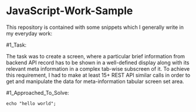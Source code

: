 # JavaScript-Work-Sample

This repository is contained with some snippets which I generally write in my everyday work:

#1_Task:

The task was to create a screen, where a particular brief information from backend API record has to be shown in a well-defined display along with its relevant meta information in a complex tab-wise subscreen of it. To achieve this requirement, I had to make at least 15+ REST API similar calls in order to get and manipulate the data for meta-information tabular screen set area.

#1_Approached_To_Solve:

```
echo "hello world";

```
